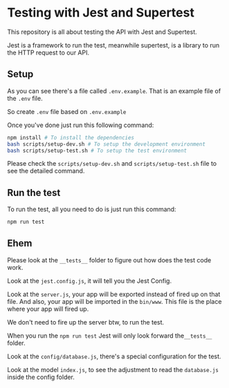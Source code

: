 # Testing with Jest and Supertest

This repository is all about testing the API with Jest and Supertest.

Jest is a framework to run the test, meanwhile supertest, is a library to run the HTTP request to our API.

## Setup

As you can see there's a file called `.env.example`. That is an example file of the `.env` file.

So create `.env` file based on `.env.example`

Once you've done just run this following command: 

```bash
npm install # To install the dependencies
bash scripts/setup-dev.sh # To setup the development environment
bash scripts/setup-test.sh # To setup the test environment
```

Please check the `scripts/setup-dev.sh` and `scripts/setup-test.sh` file to see the detailed command.

## Run the test

To run the test, all you need to do is just run this command:

```bash
npm run test
```

## Ehem

Please look at the `__tests__` folder to figure out how does the test code work.

Look at the `jest.config.js`, it will tell you the Jest Config. 

Look at the `server.js`, your app will be exported instead of fired up on that file. And also, your app will be imported in the `bin/www`. This file is the place where your app will fired up. 

We don't need to fire up the server btw, to run the test.

When you run the `npm run test` Jest will only look forward the`__tests__` folder.

Look at the `config/database.js`, there's a special configuration for the test.

Look at the model `index.js`, to see the adjustment to read the `database.js` inside the config folder.
